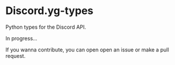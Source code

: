 # Discord.yg-types
Python types for the Discord API.

In progress...

If you wanna contribute, you can open open an issue or make a pull request.
